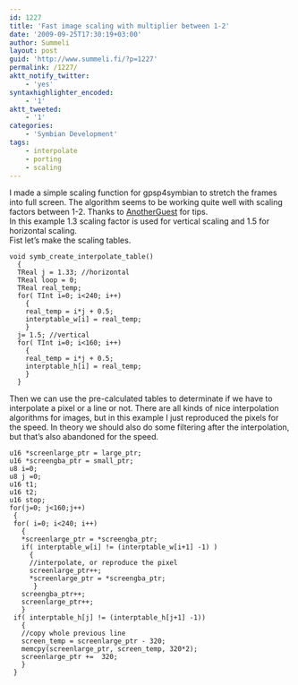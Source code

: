 ```yaml
---
id: 1227
title: 'Fast image scaling with multiplier between 1-2'
date: '2009-09-25T17:30:19+03:00'
author: Summeli
layout: post
guid: 'http://www.summeli.fi/?p=1227'
permalink: /1227/
aktt_notify_twitter:
    - 'yes'
syntaxhighlighter_encoded:
    - '1'
aktt_tweeted:
    - '1'
categories:
    - 'Symbian Development'
tags:
    - interpolate
    - porting
    - scaling
---
```


I made a simple scaling function for gpsp4symbian to stretch the frames into full screen. The algorithm seems to be working quite well with scaling factors between 1-2. Thanks to [AnotherGuest](http://anotherguest.se) for tips.  
In this example 1.3 scaling factor is used for vertical scaling and 1.5 for horizontal scaling.  
Fist let’s make the scaling tables.

```
void symb_create_interpolate_table()
  {
  TReal j = 1.33; //horizontal
  TReal loop = 0;
  TReal real_temp;
  for( TInt i=0; i<240; i++)
    {
    real_temp = i*j + 0.5;
    interptable_w[i] = real_temp;
    }
  j= 1.5; //vertical
  for( TInt i=0; i<160; i++)
    {
    real_temp = i*j + 0.5;
    interptable_h[i] = real_temp;
    }
  }
```

Then we can use the pre-calculated tables to determinate if we have to interpolate a pixel or a line or not. There are all kinds of nice interpolation algorithms for images, but in this example I just reproduced the pixels for the speed. In theory we should also do some filtering after the interpolation, but that’s also abandoned for the speed.

```
u16 *screenlarge_ptr = large_ptr;
u16 *screengba_ptr = small_ptr;
u8 i=0;
u8 j =0;
u16 t1;
u16 t2;
u16 stop;
for(j=0; j<160;j++)
 {
 for( i=0; i<240; i++)
   {
   *screenlarge_ptr = *screengba_ptr;
   if( interptable_w[i] != (interptable_w[i+1] -1) )
     {
     //interpolate, or reproduce the pixel
     screenlarge_ptr++;
     *screenlarge_ptr = *screengba_ptr;
      }
   screengba_ptr++;
   screenlarge_ptr++;
   }
 if( interptable_h[j] != (interptable_h[j+1] -1))
   {
   //copy whole previous line
   screen_temp = screenlarge_ptr - 320;
   memcpy(screenlarge_ptr, screen_temp, 320*2);
   screenlarge_ptr +=  320;
   }
 }
```